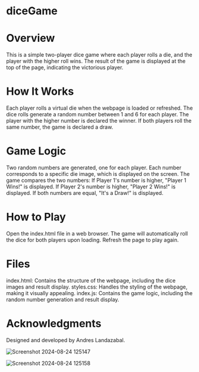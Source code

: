 # diceGame

# Overview
This is a simple two-player dice game where each player rolls a die, and the player with the higher roll wins. The result of the game is displayed at the top of the page, indicating the victorious player.

# How It Works
Each player rolls a virtual die when the webpage is loaded or refreshed.
The dice rolls generate a random number between 1 and 6 for each player.
The player with the higher number is declared the winner.
If both players roll the same number, the game is declared a draw.
# Game Logic
Two random numbers are generated, one for each player.
Each number corresponds to a specific die image, which is displayed on the screen.
The game compares the two numbers:
If Player 1's number is higher, "Player 1 Wins!" is displayed.
If Player 2's number is higher, "Player 2 Wins!" is displayed.
If both numbers are equal, "It's a Draw!" is displayed.
# How to Play
Open the index.html file in a web browser.
The game will automatically roll the dice for both players upon loading.
Refresh the page to play again.
# Files
index.html: Contains the structure of the webpage, including the dice images and result display.
styles.css: Handles the styling of the webpage, making it visually appealing.
index.js: Contains the game logic, including the random number generation and result display.

# Acknowledgments
Designed and developed by Andres Landazabal.

![Screenshot 2024-08-24 125147](https://github.com/user-attachments/assets/866f7dac-121f-4314-9d9a-3d04a50e09e3)

![Screenshot 2024-08-24 125158](https://github.com/user-attachments/assets/a63e54a0-05c8-4806-a262-d72dff584d34)

